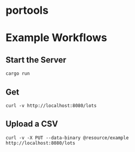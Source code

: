 # portools


# Example Workflows

## Start the Server
```
cargo run
```

## Get
```
curl -v http://localhost:8080/lots 
```

## Upload a CSV
```
curl -v -X PUT --data-binary @resource/example http://localhost:8080/lots
```

